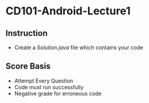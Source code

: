 # CD101-Android-Lecture1

## Instruction
- Create a *Solution.java* file which contains your code

## Score Basis

- Attempt Every Question
- Code must run successfully
- Negative grade for erroneous code
